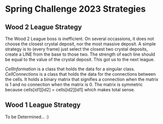 # Spring Challenge 2023 Strategies

## Wood 2 League Strategy

The Wood 2 League boss is inefficient. On several occassions, it does not choose the closest crystal deposit, nor the most massive deposit. A simple strategy is to (every frame) just select the closest two crystal deposits, create a LINE from the base to those two. The strength of each line should be equal to the value of the crystal deposit. This got us to the next league.

*CellInformation* is a class that holds the data for a singular class. *CellConnections* is a class that holds the data for the connections between the cells. It holds a binary matrix that signifies a connection when the matrix is 1 and no connection when the matrix is 0. The matrix is symmetric because cells[id1][id2] = cells[id2][id1] which makes total sense.

## Wood 1 League Strategy

To be Determined... :)